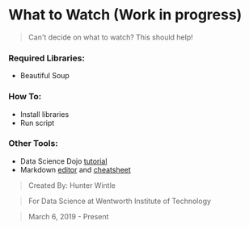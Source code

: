 # What to Watch (Work in progress)

>Can't decide on what to watch? This should help!

### Required Libraries:
- Beautiful Soup

### How To:
- Install libraries
- Run script

### Other Tools:
- Data Science Dojo [tutorial](https://www.youtube.com/watch?v=XQgXKtPSzUI)
- Markdown [editor](https://dillinger.io/) and [cheatsheet](https://github.com/adam-p/markdown-here/wiki/Markdown-Cheatsheet)

>Created By: Hunter Wintle

>For Data Science at Wentworth Institute of Technology

>March 6, 2019 - Present